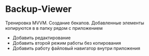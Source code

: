 # Backup-Viewer
Тренировка MVVM.
Создание бекапов. Добавленные элементы копируются в в папку рядом с приложением
- Добавить редактирование
- Добавить второй режим работы без копирования
- Добавить работу файловый навигатор внутри приложения
